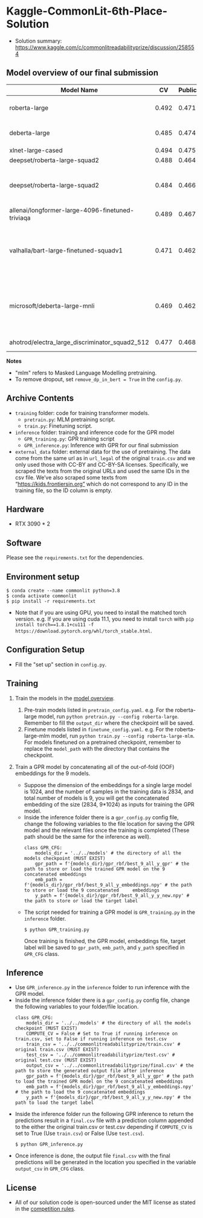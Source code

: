# Kaggle-CommonLit-6th-Place-Solution

* Solution summary: https://www.kaggle.com/c/commonlitreadabilityprize/discussion/258554

## Model overview of our final submission

| Model Name | CV | Public | Private | notes
| --- | --- | --- | --- | --- |
| roberta-large | 0.492 | 0.471 | 0.471| mlm on training set
| deberta-large | 0.485 |0.474 | 0.476| mlm on training set
| xlnet-large-cased | 0.494 | 0.475 | 0.476| 
| deepset/roberta-large-squad2 | 0.488 | 0.464 | 0.467| 
| deepset/roberta-large-squad2 | 0.484 | 0.466 | 0.464 | mlm on train set and external data
| allenai/longformer-large-4096-finetuned-triviaqa | 0.489 | 0.467 | 0.47 | 
| valhalla/bart-large-finetuned-squadv1 | 0.471 | 0.462 | 0.466 |  mlm on train set and external data, remove dropout
| microsoft/deberta-large-mnli | 0.469 | 0.462 | 0.469 | mlm on train set and external data, remove dropout
| ahotrod/electra_large_discriminator_squad2_512 | 0.477 | 0.468 | 0.468 | remove dropout

**Notes**
* "mlm" refers to Masked Language Modelling pretraining.
* To remove dropout, set `remove_dp_in_bert = True` in the `config.py`.

## Archive Contents
* `training` folder: code for training transformer models.
    - `pretrain.py`: MLM pretraining script.
    - `train.py`: Finetuning script.
* `inference` folder: training and inference code for the GPR model
    - `GPR_training.py`: GPR training script
    - `GPR_inference.py`: Inference with GPR for our final submission
* `external_data` folder: external data for the use of pretraining. The data come from the same url as in `url_legal` of the original `train.csv` and we only used those with CC-BY and CC-BY-SA licenses. Specifically, we scraped the texts from the original URLs and used the same IDs in the csv file. We’ve also scraped some texts from “https://kids.frontiersin.org” which do not correspond to any ID in the training file, so the ID column is empty.

## Hardware
* RTX 3090 * 2

## Software
Please see the `requirements.txt` for the dependencies.

## Environment setup
```
$ conda create --name commonlit python=3.8
$ conda activate commonlit
$ pip install -r requirements.txt
```

* Note that if you are using GPU, you need to install the matched torch version. e.g. If you are using cuda 11.1, you need to install `torch` with `pip install torch==1.8.1+cu111 -f https://download.pytorch.org/whl/torch_stable.html`.

## Configuration Setup
* Fill the "set up" section in `config.py`.

## Training
1. Train the models in the [model overview](#Model-overview-of-our-final-submission).
    1. Pre-train models listed in `pretrain_config.yaml`. e.g. For the roberta-large model, run `python pretrain.py --config roberta-large`. Remember to fill the `output_dir` where the checkpoint will be saved.
    2. Finetune models listed in `finetune_config.yaml`. e.g. For the roberta-large-mlm model, run `python train.py --config roberta-large-mlm`. For models finetuned on a pretrained checkpoint, remember to replace the `model_path` with the directory that contains the checkpoint.

2. Train a GPR model by concatenating all of the out-of-fold (OOF) embeddings for the 9 models.
    - Suppose the dimension of the embeddings for a single large model is 1024, and the number of samples in the training data is 2834, and total number of models is 9, you will get the concatenated embedding of the size (2834, 9*1024) as inputs for training the GPR model.
    - Inside the inference folder there is a `gpr_config.py` config file, change the following variables to the file location for saving the GPR model and the relevant files once the training is completed (These path should be the same for the inference as well).
      ```
      class GPR_CFG:
          models_dir = '../../models' # the directory of all the models checkpoint (MUST EXIST)
          gpr_path = f'{models_dir}/gpr_rbf/best_9_all_y_gpr' # the path to store or load the trained GPR model on the 9 concatenated embeddings
          emb_path = f'{models_dir}/gpr_rbf/best_9_all_y_embeddings.npy' # the path to store or load the 9 concatenated     embeddings
          y_path = f'{models_dir}/gpr_rbf/best_9_all_y_y_new.npy' # the path to store or load the target label
      ```
    - The script needed for training a GPR model is `GPR_training.py` in the `inference` folder.
      ```
      $ python GPR_training.py
      ```
      Once training is finished, the GPR model, embeddings file, target label will be saved to `gpr_path`, `emb_path`, and `y_path` specified in `GPR_CFG` class.

## Inference
* Use `GPR_inference.py` in the `inference` folder to run inference with the GPR model.
* Inside the inference folder there is a `gpr_config.py` config file, change the following variables to your folder/file location.
    ```
    class GPR_CFG:
        models_dir = '../../models' # the directory of all the models checkpoint (MUST EXIST)
        COMPUTE_CV = False # Set to True if running inference on train.csv, set to False if running inference on test.csv
        train_csv = '../../commonlitreadabilityprize/train.csv' # original train.csv (MUST EXIST)
        test_csv = '../../commonlitreadabilityprize/test.csv' # original test.csv (MUST EXIST)
        output_csv = '../../commonlitreadabilityprize/final.csv' # the path to store the generated output file after inference
        gpr_path = f'{models_dir}/gpr_rbf/best_9_all_y_gpr' # the path to load the trained GPR model on the 9 concatenated embeddings
        emb_path = f'{models_dir}/gpr_rbf/best_9_all_y_embeddings.npy' # the path to load the 9 concatenated embeddings
        y_path = f'{models_dir}/gpr_rbf/best_9_all_y_y_new.npy' # the path to load the target label
    ```
* Inside the inference folder run the following GPR inference to return the predictions result in a `final.csv` file with a prediction column appended to the either the original train.csv or test.csv depending if `COMPUTE_CV` is set to True (Use `train.csv`) or False (Use `test.csv`).
    ```
    $ python GPR_inference.py
    ```
* Once inference is done, the output file `final.csv` with the final predictions will be generated in the location you specified in the variable `output_csv` in `GPR_CFG` class.

## License
* All of our solution code is open-sourced under the MIT license as stated in the [competition rules](https://www.kaggle.com/c/commonlitreadabilityprize/rules).
